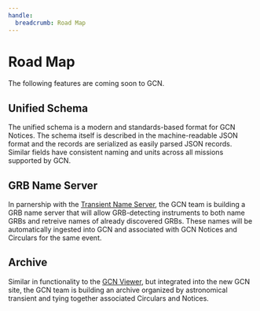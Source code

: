 ```yaml
---
handle:
  breadcrumb: Road Map
---
```


# Road Map

The following features are coming soon to GCN.

## Unified Schema

The unified schema is a modern and standards-based format for GCN Notices. The schema itself is described in the machine-readable JSON format and the records are serialized as easily parsed JSON records. Similar fields have consistent naming and units across all missions supported by GCN.

## GRB Name Server

In parnership with the [Transient Name Server](https://www.wis-tns.org), the GCN team is building a GRB name server that will allow GRB-detecting instruments to both name GRBs and retreive names of already discovered GRBs. These names will be automatically ingested into GCN and associated with GCN Notices and Circulars for the same event.

## Archive

Similar in functionality to the [GCN Viewer](https://heasarc.gsfc.nasa.gov/wsgi-scripts/tach/gcn_v2/tach.wsgi/), but integrated into the new GCN site, the GCN team is building an archive organized by astronomical transient and tying together associated Circulars and Notices.
